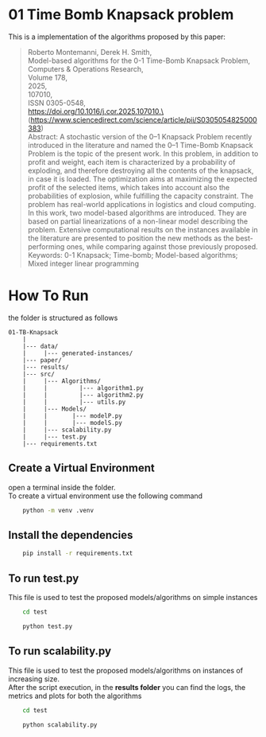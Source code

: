 # 01 Time Bomb Knapsack problem
This is a implementation of the algorithms proposed by this paper:
>Roberto Montemanni, Derek H. Smith,\
Model-based algorithms for the 0-1 Time-Bomb Knapsack Problem,\
Computers & Operations Research,\
Volume 178,\
2025,\
107010,\
ISSN 0305-0548,\
https://doi.org/10.1016/j.cor.2025.107010.\
(https://www.sciencedirect.com/science/article/pii/S0305054825000383)\
Abstract: A stochastic version of the 0–1 Knapsack Problem recently introduced in the literature and named the 0–1 Time-Bomb Knapsack Problem is the topic of the present work. In this problem, in addition to profit and weight, each item is characterized by a probability of exploding, and therefore destroying all the contents of the knapsack, in case it is loaded. The optimization aims at maximizing the expected profit of the selected items, which takes into account also the probabilities of explosion, while fulfilling the capacity constraint. The problem has real-world applications in logistics and cloud computing. In this work, two model-based algorithms are introduced. They are based on partial linearizations of a non-linear model describing the problem. Extensive computational results on the instances available in the literature are presented to position the new methods as the best-performing ones, while comparing against those previously proposed.\
Keywords: 0-1 Knapsack; Time-bomb; Model-based algorithms; Mixed integer linear programming

# How To Run
the folder is structured as follows
```
01-TB-Knapsack
    |
    |--- data/
    |     |--- generated-instances/
    |--- paper/
    |--- results/
    |--- src/
    |     |--- Algorithms/
    |     |         |--- algorithm1.py 
    |     |         |--- algorithm2.py
    |     |         |--- utils.py
    |     |--- Models/
    |     |       |--- modelP.py
    |     |       |--- modelS.py
    |     |--- scalability.py
    |     |--- test.py
    |--- requirements.txt
```
## Create a Virtual Environment
open a terminal inside the folder.\
To create a virtual environment use the following command
```bash
    python -m venv .venv
```

## Install the dependencies
```bash
    pip install -r requirements.txt
```

## To run test.py
This file is used to test the proposed models/algorithms on simple instances
```bash
    cd test
```
```bash
    python test.py
```

## To run scalability.py
This file is used to test the proposed models/algorithms on instances of increasing size.\
After the script execution, in the **results folder** you can find the logs, the metrics and plots for both the algorithms
```bash
    cd test
```
```bash
    python scalability.py
```